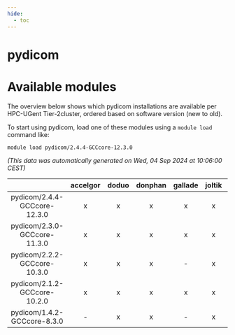 ```yaml
---
hide:
  - toc
---
```


pydicom
=======

# Available modules


The overview below shows which pydicom installations are available per HPC-UGent Tier-2cluster, ordered based on software version (new to old).

To start using pydicom, load one of these modules using a `module load` command like:

```shell
module load pydicom/2.4.4-GCCcore-12.3.0
```

*(This data was automatically generated on Wed, 04 Sep 2024 at 10:06:00 CEST)*  

| |accelgor|doduo|donphan|gallade|joltik|shinx|skitty|
| :---: | :---: | :---: | :---: | :---: | :---: | :---: | :---: |
|pydicom/2.4.4-GCCcore-12.3.0|x|x|x|x|x|x|x|
|pydicom/2.3.0-GCCcore-11.3.0|x|x|x|x|x|-|x|
|pydicom/2.2.2-GCCcore-10.3.0|x|x|x|-|x|-|x|
|pydicom/2.1.2-GCCcore-10.2.0|x|x|x|x|x|-|x|
|pydicom/1.4.2-GCCcore-8.3.0|-|x|x|-|x|-|x|
